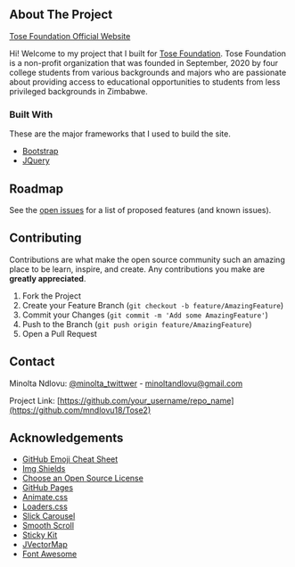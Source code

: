 <!-- ABOUT THE PROJECT -->
## About The Project

[Tose Foundation Official Website](https://tosefoundation.netlify.app/)

Hi! Welcome to my project that I built for [Tose Foundation](https://tosefoundation.netlify.app/). Tose Foundation is a non-profit organization that was founded in September, 2020 by four college students from various backgrounds and majors who are passionate about providing access to educational opportunities to students from less privileged backgrounds in Zimbabwe. 

### Built With

These are the major frameworks that I used to build the site.
* [Bootstrap](https://getbootstrap.com)
* [JQuery](https://jquery.com)

<!-- USAGE EXAMPLES 
## Usage

Use this space to show useful examples of how a project can be used. Additional screenshots, code examples and demos work well in this space. You may also link to more resources.

_For more examples, please refer to the [Documentation](https://example.com)_
-->


<!-- ROADMAP -->
## Roadmap

See the [open issues](https://github.com/othneildrew/Best-README-Template/issues) for a list of proposed features (and known issues).



<!-- CONTRIBUTING -->
## Contributing

Contributions are what make the open source community such an amazing place to be learn, inspire, and create. Any contributions you make are **greatly appreciated**.

1. Fork the Project
2. Create your Feature Branch (`git checkout -b feature/AmazingFeature`)
3. Commit your Changes (`git commit -m 'Add some AmazingFeature'`)
4. Push to the Branch (`git push origin feature/AmazingFeature`)
5. Open a Pull Request


<!-- CONTACT -->
## Contact
Minolta Ndlovu: [@minolta_twittwer](https://twitter.com/minolta_ndlovu) - minoltandlovu@gmail.com

Project Link: [https://github.com/your_username/repo_name](https://github.com/mndlovu18/Tose2)



<!-- ACKNOWLEDGEMENTS -->
## Acknowledgements
* [GitHub Emoji Cheat Sheet](https://www.webpagefx.com/tools/emoji-cheat-sheet)
* [Img Shields](https://shields.io)
* [Choose an Open Source License](https://choosealicense.com)
* [GitHub Pages](https://pages.github.com)
* [Animate.css](https://daneden.github.io/animate.css)
* [Loaders.css](https://connoratherton.com/loaders)
* [Slick Carousel](https://kenwheeler.github.io/slick)
* [Smooth Scroll](https://github.com/cferdinandi/smooth-scroll)
* [Sticky Kit](http://leafo.net/sticky-kit)
* [JVectorMap](http://jvectormap.com)
* [Font Awesome](https://fontawesome.com)


